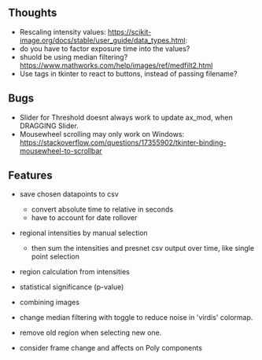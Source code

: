 ## Thoughts
- Rescaling intensity values: https://scikit-image.org/docs/stable/user_guide/data_types.html:
- do you have to factor exposure time into the values?
- shuold be using median filtering? https://www.mathworks.com/help/images/ref/medfilt2.html
- Use tags in tkinter to react to buttons, instead of passing filename?

## Bugs
- Slider for Threshold doesnt always work to update ax_mod, when DRAGGING Slider.
- Mousewheel scrolling may only work on Windows: https://stackoverflow.com/questions/17355902/tkinter-binding-mousewheel-to-scrollbar

## Features
- save chosen datapoints to csv
    - convert absolute time to relative in seconds
    - have to account for date rollover

- regional intensities by manual selection
    - then sum the intensities and presnet csv output over time, like single point selection
- region calculation from intensities
- statistical significance (p-value)
- combining images
- change median filtering with toggle to reduce noise in 'virdis' colormap.
- remove old region when selecting new one.
- consider frame change and affects on Poly components